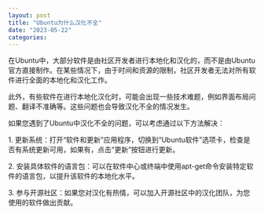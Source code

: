 ```yaml
---
layout: post
title: "Ubuntu为什么汉化不全"
date: "2023-05-22"
categories: 
---
```

<p>在Ubuntu中，大部分软件是由社区开发者进行本地化和汉化的，而不是由Ubuntu官方直接制作。在某些情况下，由于时间和资源的限制，社区开发者无法对所有软件进行全面的本地化和汉化工作。</p>

<p>此外，有些软件在进行本地化汉化时，可能会出现一些技术难题，例如界面布局问题、翻译不准确等。这些问题也会导致汉化不全的情况发生。</p>

<p>如果您遇到了Ubuntu中汉化不全的问题，可以考虑通过以下方法解决：</p>

<p>1. 更新系统：打开&ldquo;软件和更新&rdquo;应用程序，切换到&ldquo;Ubuntu软件&rdquo;选项卡，检查是否有系统更新可用，如果有，点击&ldquo;更新&rdquo;按钮进行更新。</p>

<p>2. 安装具体软件的语言包：可以在软件中心或终端中使用apt-get命令安装特定软件的语言包，以提升该软件的本地化水平。</p>

<p>3. 参与开源社区：如果您对汉化有热情，可以加入开源社区中的汉化团队，为您使用的软件做出贡献。</p>

